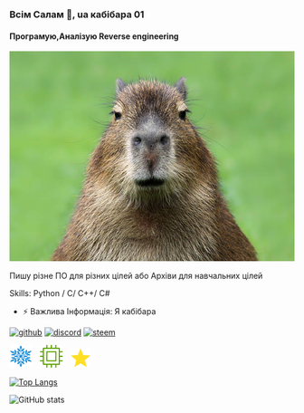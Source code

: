 ### Всім Салам 👋, ua кабібара 01
#### Програмую,Аналізую Reverse engineering
![Програмую,Аналізую Reverse engineering](https://raw.githubusercontent.com/uakabibara01/uakabibara01/refs/heads/main/ua%20%D0%BA%D0%B0%D0%B1%D1%96%D0%B1%D0%B0%D1%80%D0%B0%2001.jpg)

Пишу різне ПО для різних цілей або Архіви для навчальних цілей

Skills: Python / C/ C++/ C#

- ⚡ Важлива Інформація: Я кабібара 


[<img src='https://cdn.jsdelivr.net/npm/simple-icons@3.0.1/icons/github.svg' alt='github' height='40'>](https://github.com/uakabibara01)  [<img src='https://cdn.jsdelivr.net/npm/simple-icons@3.0.1/icons/discord.svg' alt='discord' height='40'>](uakabibara01)  [<img src='https://cdn.jsdelivr.net/npm/simple-icons@3.0.1/icons/steem.svg' alt='steem' height='40'>](https://steamcommunity.com/profiles/76561199303549103/)  

<a href='https://archiveprogram.github.com/'><img src='https://raw.githubusercontent.com/acervenky/animated-github-badges/master/assets/acbadge.gif' width='40' height='40'></a> <a href='https://docs.github.com/en/developers'><img src='https://raw.githubusercontent.com/acervenky/animated-github-badges/master/assets/devbadge.gif' width='40' height='40'></a> <a href='https://stars.github.com/'><img src='https://raw.githubusercontent.com/acervenky/animated-github-badges/master/assets/starbadge.gif' width='35' height='35'></a> 

[![Top Langs](https://github-readme-stats.vercel.app/api/top-langs/?username=uakabibara01)](https://github.com/anuraghazra/github-readme-stats)

![GitHub stats](https://github-readme-stats.vercel.app/api?username=uakabibara01&show_icons=true)  

